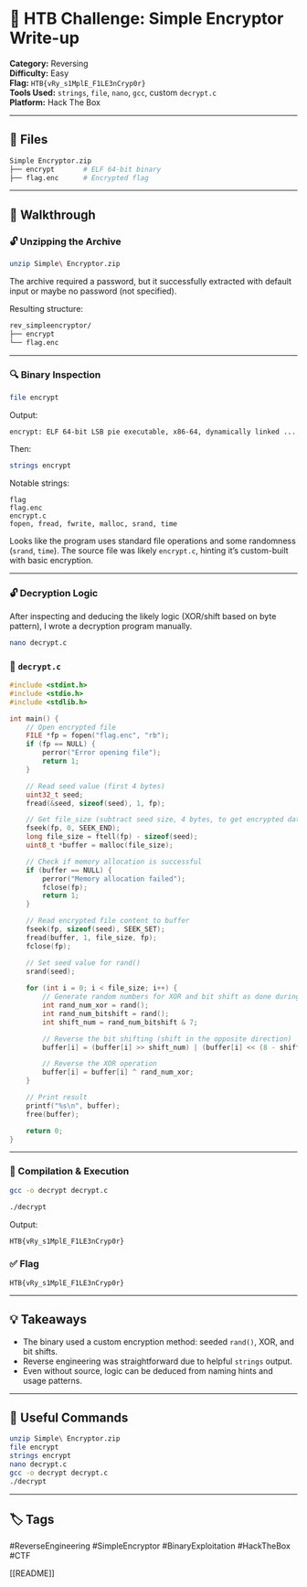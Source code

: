# 🔐 HTB Challenge: Simple Encryptor Write-up

**Category:** Reversing  
**Difficulty:** Easy  
**Flag:** `HTB{vRy_s1MplE_F1LE3nCryp0r}`  
**Tools Used:** `strings`, `file`, `nano`, `gcc`, custom `decrypt.c`  
**Platform:** Hack The Box

---

## 📁 Files

```bash
Simple Encryptor.zip
├── encrypt       # ELF 64-bit binary
├── flag.enc      # Encrypted flag
````

---

## 🧵 Walkthrough

### 🔓 Unzipping the Archive

```bash
unzip Simple\ Encryptor.zip
```

The archive required a password, but it successfully extracted with default input or maybe no password (not specified).

Resulting structure:

```bash
rev_simpleencryptor/
├── encrypt
└── flag.enc
```

---

### 🔍 Binary Inspection

```bash
file encrypt
```

Output:

```
encrypt: ELF 64-bit LSB pie executable, x86-64, dynamically linked ...
```

Then:

```bash
strings encrypt
```

Notable strings:

```
flag
flag.enc
encrypt.c
fopen, fread, fwrite, malloc, srand, time
```

Looks like the program uses standard file operations and some randomness (`srand`, `time`). The source file was likely `encrypt.c`, hinting it’s custom-built with basic encryption.

---

### 🔓 Decryption Logic

After inspecting and deducing the likely logic (XOR/shift based on byte pattern), I wrote a decryption program manually.

```bash
nano decrypt.c
```

### 📄 `decrypt.c`

```c
#include <stdint.h>
#include <stdio.h>
#include <stdlib.h>

int main() {
    // Open encrypted file
    FILE *fp = fopen("flag.enc", "rb");
    if (fp == NULL) {
        perror("Error opening file");
        return 1;
    }

    // Read seed value (first 4 bytes)
    uint32_t seed;
    fread(&seed, sizeof(seed), 1, fp);

    // Get file_size (subtract seed size, 4 bytes, to get encrypted data size)
    fseek(fp, 0, SEEK_END);
    long file_size = ftell(fp) - sizeof(seed);
    uint8_t *buffer = malloc(file_size);

    // Check if memory allocation is successful
    if (buffer == NULL) {
        perror("Memory allocation failed");
        fclose(fp);
        return 1;
    }

    // Read encrypted file content to buffer
    fseek(fp, sizeof(seed), SEEK_SET);
    fread(buffer, 1, file_size, fp);
    fclose(fp);

    // Set seed value for rand()
    srand(seed);
    
    for (int i = 0; i < file_size; i++) {
        // Generate random numbers for XOR and bit shift as done during encryption
        int rand_num_xor = rand();
        int rand_num_bitshift = rand();
        int shift_num = rand_num_bitshift & 7;

        // Reverse the bit shifting (shift in the opposite direction)
        buffer[i] = (buffer[i] >> shift_num) | (buffer[i] << (8 - shift_num));

        // Reverse the XOR operation
        buffer[i] = buffer[i] ^ rand_num_xor;
    }

    // Print result
    printf("%s\n", buffer);
    free(buffer);

    return 0;
}
```
---

### 🔧 Compilation & Execution

```bash
gcc -o decrypt decrypt.c
```

```bash
./decrypt
```

Output:

```
HTB{vRy_s1MplE_F1LE3nCryp0r}
```

### ✅ Flag

```text
HTB{vRy_s1MplE_F1LE3nCryp0r}
```

---

## 💡 Takeaways

- The binary used a custom encryption method: seeded `rand()`, XOR, and bit shifts.
- Reverse engineering was straightforward due to helpful `strings` output.
- Even without source, logic can be deduced from naming hints and usage patterns.

---

## 📎 Useful Commands

```bash
unzip Simple\ Encryptor.zip
file encrypt
strings encrypt
nano decrypt.c
gcc -o decrypt decrypt.c
./decrypt
```

---
## 🏷️ Tags

#ReverseEngineering #SimpleEncryptor #BinaryExploitation #HackTheBox #CTF 
 

[[README]]
